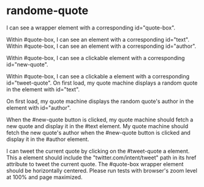# randome-quote
I can see a wrapper element with a corresponding id="quote-box".

 Within #quote-box, I can see an element with a corresponding id="text".
 Within #quote-box, I can see an element with a corresponding id="author".

Within #quote-box, I can see a clickable element with a corresponding id="new-quote".

Within #quote-box, I can see a clickable a element with a corresponding id="tweet-quote".
 On first load, my quote machine displays a random quote in the element with id="text".

On first load, my quote machine displays the random quote's author in the element with id="author".

When the #new-quote button is clicked, my quote machine should fetch a new quote and display it in the #text element.
 My quote machine should fetch the new quote's author when the #new-quote button is clicked and display it in the #author element.

 I can tweet the current quote by clicking on the #tweet-quote a element. This a element should include the "twitter.com/intent/tweet" path in its href attribute to tweet the current quote.
The #quote-box wrapper element should be horizontally centered. Please run tests with browser's zoom level at 100% and page maximized.


